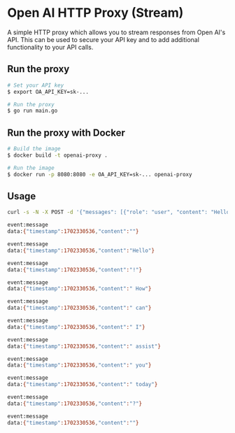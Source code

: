 # Open AI HTTP Proxy (Stream)

A simple HTTP proxy which allows you to stream responses from Open AI's API. This can be used to secure your API key and to add additional functionality to your API calls.

## Run the proxy

```bash
# Set your API key
$ export OA_API_KEY=sk-...

# Run the proxy
$ go run main.go
```

## Run the proxy with Docker

```bash
# Build the image
$ docker build -t openai-proxy .

# Run the image
$ docker run -p 8080:8080 -e OA_API_KEY=sk-... openai-proxy
```

## Usage

```bash
curl -s -N -X POST -d '{"messages": [{"role": "user", "content": "Hello world!"}]}' http://localhost:8080/message

event:message
data:{"timestamp":1702330536,"content":""}

event:message
data:{"timestamp":1702330536,"content":"Hello"}

event:message
data:{"timestamp":1702330536,"content":"!"}

event:message
data:{"timestamp":1702330536,"content":" How"}

event:message
data:{"timestamp":1702330536,"content":" can"}

event:message
data:{"timestamp":1702330536,"content":" I"}

event:message
data:{"timestamp":1702330536,"content":" assist"}

event:message
data:{"timestamp":1702330536,"content":" you"}

event:message
data:{"timestamp":1702330536,"content":" today"}

event:message
data:{"timestamp":1702330536,"content":"?"}

event:message
data:{"timestamp":1702330536,"content":""}
```
